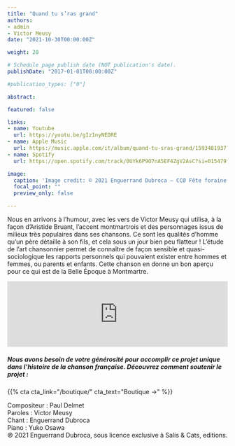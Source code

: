 ```yaml
---
title: "Quand tu s’ras grand"
authors:
- admin
- Victor Meusy
date: "2021-10-30T00:00:00Z"

weight: 20

# Schedule page publish date (NOT publication's date).
publishDate: "2017-01-01T00:00:00Z"

#publication_types: ["0"]

abstract: 

featured: false

links:
- name: Youtube
  url: https://youtu.be/gIz1nyNEDRE
- name: Apple Music
  url: https://music.apple.com/it/album/quand-tu-sras-grand/1593401937?i=1593402177&l=en
- name: Spotify
  url: https://open.spotify.com/track/0UYk6P9O7nA5EF4ZgV2AsC?si=015479f9a4ff4a82

image:
  caption: 'Image credit: © 2021 Enguerrand Dubroca – CCØ Fête foraine en 1903, par Eugène Atget, éditions V.P. – Paris Collections / Musée Carnavalet'
  focal_point: ""
  preview_only: false

---
```


Nous en arrivons à l’humour, avec les vers de Victor Meusy qui utilisa, à la façon d’Aristide Bruant, l’accent montmartrois et des personnages issus de milieux très populaires dans ses chansons. Ce sont les qualités d’homme qu’un père détaille à son fils, et cela sous un jour bien peu flatteur ! L’étude de l’art chansonnier permet de connaître de façon sensible et quasi-sociologique les rapports personnels qui pouvaient exister entre hommes et femmes, ou parents et enfants. Cette chanson en donne un bon aperçu pour ce qui est de la Belle Époque à Montmartre.

<iframe allow="autoplay *; encrypted-media *;" frameborder="0" height="150" style="width:100%;max-width:720px;overflow:hidden;background:transparent;" sandbox="allow-forms allow-popups allow-same-origin allow-scripts allow-storage-access-by-user-activation allow-top-navigation-by-user-activation" src="https://embed.music.apple.com/it/album/quand-tu-sras-grand/1593401937?i=1593402177&l=en"></iframe>

##### Nous avons besoin de votre générosité pour accomplir ce projet unique dans l’histoire de la chanson française. Découvrez comment soutenir le projet :
{{% cta cta_link="/boutique/" cta_text="Boutique →" %}}

<p>Compositeur : Paul Delmet <br>
Paroles : Victor Meusy<br>
Chant : Enguerrand Dubroca<br>
Piano : Yuko Osawa<br>
℗ 2021 Enguerrand Dubroca, sous licence exclusive à Salis & Cats, editions.</p>


